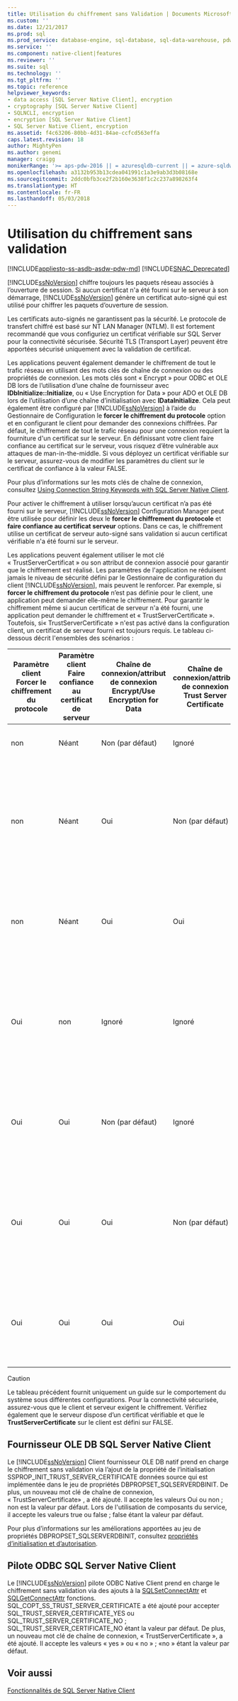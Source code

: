 ```yaml
---
title: Utilisation du chiffrement sans Validation | Documents Microsoft
ms.custom: ''
ms.date: 12/21/2017
ms.prod: sql
ms.prod_service: database-engine, sql-database, sql-data-warehouse, pdw
ms.service: ''
ms.component: native-client|features
ms.reviewer: ''
ms.suite: sql
ms.technology: ''
ms.tgt_pltfrm: ''
ms.topic: reference
helpviewer_keywords:
- data access [SQL Server Native Client], encryption
- cryptography [SQL Server Native Client]
- SQLNCLI, encryption
- encryption [SQL Server Native Client]
- SQL Server Native Client, encryption
ms.assetid: f4c63206-80bb-4d31-84ae-ccfcd563effa
caps.latest.revision: 18
author: MightyPen
ms.author: genemi
manager: craigg
monikerRange: '>= aps-pdw-2016 || = azuresqldb-current || = azure-sqldw-latest || >= sql-server-2016 || = sqlallproducts-allversions'
ms.openlocfilehash: a3132b953b13cdea041991c1a3e9ab3d3b08168e
ms.sourcegitcommit: 2ddc0bfb3ce2f2b160e3638f1c2c237a898263f4
ms.translationtype: HT
ms.contentlocale: fr-FR
ms.lasthandoff: 05/03/2018
---
```

# <a name="using-encryption-without-validation"></a>Utilisation du chiffrement sans validation
[!INCLUDE[appliesto-ss-asdb-asdw-pdw-md](../../../includes/appliesto-ss-asdb-asdw-pdw-md.md)]
[!INCLUDE[SNAC_Deprecated](../../../includes/snac-deprecated.md)]

[!INCLUDE[ssNoVersion](../../../includes/ssnoversion-md.md)] chiffre toujours les paquets réseau associés à l’ouverture de session. Si aucun certificat n'a été fourni sur le serveur à son démarrage, [!INCLUDE[ssNoVersion](../../../includes/ssnoversion-md.md)] génère un certificat auto-signé qui est utilisé pour chiffrer les paquets d’ouverture de session.  

Les certificats auto-signés ne garantissent pas la sécurité. Le protocole de transfert chiffré est basé sur NT LAN Manager (NTLM). Il est fortement recommandé que vous configuriez un certificat vérifiable sur SQL Server pour la connectivité sécurisée. Sécurité TLS (Transport Layer) peuvent être apportées sécurisé uniquement avec la validation de certificat.

Les applications peuvent également demander le chiffrement de tout le trafic réseau en utilisant des mots clés de chaîne de connexion ou des propriétés de connexion. Les mots clés sont « Encrypt » pour ODBC et OLE DB lors de l’utilisation d’une chaîne de fournisseur avec **IDbInitialize::Initialize**, ou « Use Encryption for Data » pour ADO et OLE DB lors de l’utilisation d’une chaîne d’initialisation avec **IDataInitialize**. Cela peut également être configuré par [!INCLUDE[ssNoVersion](../../../includes/ssnoversion-md.md)] à l’aide du Gestionnaire de Configuration le **forcer le chiffrement du protocole** option et en configurant le client pour demander des connexions chiffrées. Par défaut, le chiffrement de tout le trafic réseau pour une connexion requiert la fourniture d'un certificat sur le serveur. En définissant votre client faire confiance au certificat sur le serveur, vous risquez d’être vulnérable aux attaques de man-in-the-middle. Si vous déployez un certificat vérifiable sur le serveur, assurez-vous de modifier les paramètres du client sur le certificat de confiance à la valeur FALSE.

Pour plus d’informations sur les mots clés de chaîne de connexion, consultez [Using Connection String Keywords with SQL Server Native Client](../../../relational-databases/native-client/applications/using-connection-string-keywords-with-sql-server-native-client.md).  
  
 Pour activer le chiffrement à utiliser lorsqu’aucun certificat n’a pas été fourni sur le serveur, [!INCLUDE[ssNoVersion](../../../includes/ssnoversion-md.md)] Configuration Manager peut être utilisée pour définir les deux le **forcer le chiffrement du protocole** et **faire confiance au certificat serveur** options. Dans ce cas, le chiffrement utilise un certificat de serveur auto-signé sans validation si aucun certificat vérifiable n'a été fourni sur le serveur.  
  
 Les applications peuvent également utiliser le mot clé « TrustServerCertificat » ou son attribut de connexion associé pour garantir que le chiffrement est réalisé. Les paramètres de l'application ne réduisent jamais le niveau de sécurité défini par le Gestionnaire de configuration du client [!INCLUDE[ssNoVersion](../../../includes/ssnoversion-md.md)], mais peuvent le renforcer. Par exemple, si **forcer le chiffrement du protocole** n’est pas définie pour le client, une application peut demander elle-même le chiffrement. Pour garantir le chiffrement même si aucun certificat de serveur n'a été fourni, une application peut demander le chiffrement et « TrustServerCertificate ». Toutefois, si« TrustServerCertificate » n'est pas activé dans la configuration client, un certificat de serveur fourni est toujours requis. Le tableau ci-dessous décrit l'ensembles des scénarios :  
  
|Paramètre client Forcer le chiffrement du protocole|Paramètre client Faire confiance au certificat de serveur|Chaîne de connexion/attribut de connexion Encrypt/Use Encryption for Data|Chaîne de connexion/attribut de connexion Trust Server Certificate|Résultat|  
|----------------------------------------------|---------------------------------------------|------------------------------------------------------------------------------|----------------------------------------------------------------------|------------|  
|non|Néant|Non (par défaut)|Ignoré|Aucun chiffrement ne se produit.|  
|non|Néant|Oui|Non (par défaut)|Le chiffrement se produit uniquement s'il existe un certificat de serveur vérifiable ; sinon, la tentative de connexion échoue.|  
|non|Néant|Oui|Oui|Le chiffrement se produit toujours, mais peut utiliser un certificat de serveur auto-signé.|  
|Oui|non|Ignoré|Ignoré|Le chiffrement se produit uniquement s'il existe un certificat de serveur vérifiable ; sinon, la tentative de connexion échoue.|  
|Oui|Oui|Non (par défaut)|Ignoré|Le chiffrement se produit toujours, mais peut utiliser un certificat de serveur auto-signé.|  
|Oui|Oui|Oui|Non (par défaut)|Le chiffrement se produit uniquement s'il existe un certificat de serveur vérifiable ; sinon, la tentative de connexion échoue.|  
|Oui|Oui|Oui|Oui|Le chiffrement se produit toujours, mais peut utiliser un certificat de serveur auto-signé.|  
||||||

> [!CAUTION]
> Le tableau précédent fournit uniquement un guide sur le comportement du système sous différentes configurations. Pour la connectivité sécurisée, assurez-vous que le client et serveur exigent le chiffrement. Vérifiez également que le serveur dispose d’un certificat vérifiable et que le **TrustServerCertificate** sur le client est défini sur FALSE.

## <a name="sql-server-native-client-ole-db-provider"></a>Fournisseur OLE DB SQL Server Native Client  
 Le [!INCLUDE[ssNoVersion](../../../includes/ssnoversion-md.md)] Client fournisseur OLE DB natif prend en charge le chiffrement sans validation via l’ajout de la propriété de l’initialisation SSPROP_INIT_TRUST_SERVER_CERTIFICATE données source qui est implémentée dans le jeu de propriétés DBPROPSET_SQLSERVERDBINIT. De plus, un nouveau mot clé de chaîne de connexion, « TrustServerCertificate» , a été ajouté. Il accepte les valeurs Oui ou non ; non est la valeur par défaut. Lors de l'utilisation de composants du service, il accepte les valeurs true ou false ; false étant la valeur par défaut.  
  
 Pour plus d’informations sur les améliorations apportées au jeu de propriétés DBPROPSET_SQLSERVERDBINIT, consultez [propriétés d’initialisation et d’autorisation](../../../relational-databases/native-client-ole-db-data-source-objects/initialization-and-authorization-properties.md).  
  
## <a name="sql-server-native-client-odbc-driver"></a>Pilote ODBC SQL Server Native Client  
 Le [!INCLUDE[ssNoVersion](../../../includes/ssnoversion-md.md)] pilote ODBC Native Client prend en charge le chiffrement sans validation via des ajouts à la [SQLSetConnectAttr](../../../relational-databases/native-client-odbc-api/sqlsetconnectattr.md) et [SQLGetConnectAttr](../../../relational-databases/native-client-odbc-api/sqlgetconnectattr.md) fonctions. SQL_COPT_SS_TRUST_SERVER_CERTIFICATE a été ajouté pour accepter SQL_TRUST_SERVER_CERTIFICATE_YES ou SQL_TRUST_SERVER_CERTIFICATE_NO ; SQL_TRUST_SERVER_CERTIFICATE_NO étant la valeur par défaut. De plus, un nouveau mot clé de chaîne de connexion, « TrustServerCertificate », a été ajouté. Il accepte les valeurs « yes » ou « no » ; «no » étant la valeur par défaut.  
  
## <a name="see-also"></a>Voir aussi  
 [Fonctionnalités de SQL Server Native Client](../../../relational-databases/native-client/features/sql-server-native-client-features.md)  
  
  
